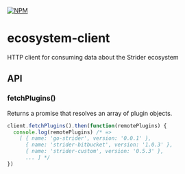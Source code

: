 [![NPM](https://nodei.co/npm/strider-ecosystem-client.png)](https://nodei.co/npm/strider-ecosystem-client/)

ecosystem-client
================

HTTP client for consuming data about the Strider ecosystem

## API

### fetchPlugins()

Returns a promise that resolves an array of plugin objects.

```js
client.fetchPlugins().then(function(remotePlugins) {
  console.log(remotePlugins) /* =>
    [ { name: 'go-strider', version: '0.0.1' },
      { name: 'strider-bitbucket', version: '1.0.3' },
      { name: 'strider-custom', version: '0.5.3' }, 
      ... ] */
})
```
